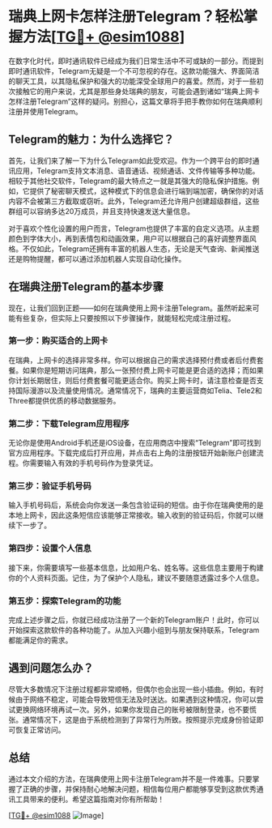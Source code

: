 # 瑞典上网卡怎样注册Telegram？轻松掌握方法[[TG💪+ @esim1088](https://t.me/s/esim1088)]

在数字化时代，即时通讯软件已经成为我们日常生活中不可或缺的一部分。而提到即时通讯软件，Telegram无疑是一个不可忽视的存在。这款功能强大、界面简洁的聊天工具，以其隐私保护和强大的功能深受全球用户的喜爱。然而，对于一些初次接触它的用户来说，尤其是那些身处瑞典的朋友，可能会遇到诸如“瑞典上网卡怎样注册Telegram”这样的疑问。别担心，这篇文章将手把手教你如何在瑞典顺利注册并使用Telegram。

## Telegram的魅力：为什么选择它？

首先，让我们来了解一下为什么Telegram如此受欢迎。作为一个跨平台的即时通讯应用，Telegram支持文本消息、语音通话、视频通话、文件传输等多种功能。相较于其他社交软件，Telegram的最大特点之一就是其强大的隐私保护措施。例如，它提供了秘密聊天模式，这种模式下的信息会进行端到端加密，确保你的对话内容不会被第三方截取或窃听。此外，Telegram还允许用户创建超级群组，这些群组可以容纳多达20万成员，并且支持快速发送大量信息。

对于喜欢个性化设置的用户而言，Telegram也提供了丰富的自定义选项。从主题颜色到字体大小，再到表情包和动画效果，用户可以根据自己的喜好调整界面风格。不仅如此，Telegram还拥有丰富的机器人生态，无论是天气查询、新闻推送还是购物提醒，都可以通过添加机器人实现自动化操作。

## 在瑞典注册Telegram的基本步骤

现在，让我们回到正题——如何在瑞典使用上网卡注册Telegram。虽然听起来可能有些复杂，但实际上只要按照以下步骤操作，就能轻松完成注册过程。

### 第一步：购买适合的上网卡

在瑞典，上网卡的选择非常多样。你可以根据自己的需求选择预付费或者后付费套餐。如果你是短期访问瑞典，那么一张预付费上网卡可能是更合适的选择；而如果你计划长期居住，则后付费套餐可能更适合你。购买上网卡时，请注意检查是否支持国际漫游以及流量使用情况。通常情况下，瑞典的主要运营商如Telia、Tele2和Three都提供优质的移动数据服务。

### 第二步：下载Telegram应用程序

无论你是使用Android手机还是iOS设备，在应用商店中搜索“Telegram”即可找到官方应用程序。下载完成后打开应用，并点击右上角的注册按钮开始新账户创建流程。你需要输入有效的手机号码作为登录凭证。

### 第三步：验证手机号码

输入手机号码后，系统会向你发送一条包含验证码的短信。由于你在瑞典使用的是本地上网卡，因此这条短信应该能够正常接收。输入收到的验证码后，你就可以继续下一步了。

### 第四步：设置个人信息

接下来，你需要填写一些基本信息，比如用户名、姓名等。这些信息主要用于构建你的个人资料页面。记住，为了保护个人隐私，建议不要随意透露过多个人信息。

### 第五步：探索Telegram的功能

完成上述步骤之后，你就已经成功注册了一个新的Telegram账户！此时，你可以开始探索这款软件的各种功能了。从加入兴趣小组到与朋友保持联系，Telegram都能满足你的需求。

## 遇到问题怎么办？

尽管大多数情况下注册过程都非常顺畅，但偶尔也会出现一些小插曲。例如，有时候由于网络不稳定，可能会导致短信无法及时送达。如果遇到这种情况，你可以尝试更换网络环境再试一次。另外，如果你发现自己的账号被限制登录，也不要慌张。通常情况下，这是由于系统检测到了异常行为所致。按照提示完成身份验证即可恢复正常访问。

## 总结

通过本文介绍的方法，在瑞典使用上网卡注册Telegram并不是一件难事。只要掌握了正确的步骤，并保持耐心地解决问题，相信每位用户都能够享受到这款优秀通讯工具带来的便利。希望这篇指南对你有所帮助！

[[TG💪+ @esim1088](https://t.me/s/esim1088) ![Image](https://i.postimg.cc/4NQfJmqS/Snipaste-2025-05-13-00-14-12.png)]